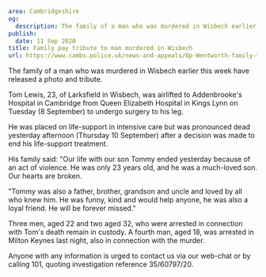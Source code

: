 ```yaml
area: Cambridgeshire
og:
  description: The family of a man who was murdered in Wisbech earlier this week have released a photo and tribute.
publish:
  date: 11 Sep 2020
title: Family pay tribute to man murdered in Wisbech
url: https://www.cambs.police.uk/news-and-appeals/Op-Wentworth-family-tribute
```

The family of a man who was murdered in Wisbech earlier this week have released a photo and tribute.

Tom Lewis, 23, of Larksfield in Wisbech, was airlifted to Addenbrooke's Hospital in Cambridge from Queen Elizabeth Hospital in Kings Lynn on Tuesday (8 September) to undergo surgery to his leg.

He was placed on life-support in intensive care but was pronounced dead yesterday afternoon (Thursday 10 September) after a decision was made to end his life-support treatment.

His family said: "Our life with our son Tommy ended yesterday because of an act of violence. He was only 23 years old, and he was a much-loved son. Our hearts are broken.

"Tommy was also a father, brother, grandson and uncle and loved by all who knew him. He was funny, kind and would help anyone, he was also a loyal friend. He will be forever missed."

Three men, aged 22 and two aged 32, who were arrested in connection with Tom's death remain in custody. A fourth man, aged 18, was arrested in Milton Keynes last night, also in connection with the murder.

Anyone with any information is urged to contact us via our web-chat or by calling 101, quoting investigation reference 35/60797/20.

